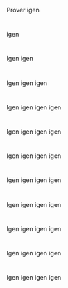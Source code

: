 
Prover igen
#
igen
#
Igen igen
#
Igen igen igen
#
Igen igen igen igen
#
Igen igen igen igen
#
Igen igen igen igen
#
Igen igen igen igen
#
Igen igen igen igen
#
Igen igen igen igen
#
Igen igen igen igen
#
Igen igen igen igen
